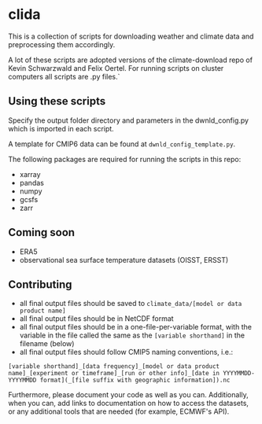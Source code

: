 # clida
This is a collection of scripts for downloading weather and climate data and preprocessing them accordingly.

A lot of these scripts are adopted versions of the climate-download repo of Kevin Schwarzwald and Felix Oertel.
For running scripts on cluster computers all scripts are .py files.`

## Using these scripts

Specify the output folder directory and parameters in the dwnld_config.py which is imported in each script.

A template for CMIP6 data can be found at `dwnld_config_template.py`.

The following packages are required for running the scripts in this repo:
- xarray 
- pandas
- numpy
- gcsfs
- zarr


## Coming soon
- ERA5
- observational sea surface temperature datasets (OISST, ERSST)

## Contributing 
- all final output files should be saved to `climate_data/[model or data product name]`
- all final output files should be in NetCDF format
- all final output files should be in a one-file-per-variable format, with the variable in the file called the same as the `[variable shorthand]` in the filename (below)
- all final output files should follow CMIP5 naming conventions, i.e.: 

`[variable shorthand]_[data frequency]_[model or data product name]_[experiment or timeframe]_[run or other info]_[date in YYYYMMDD-YYYYMMDD format](_[file suffix with geographic information]).nc`

Furthermore, please document your code as well as you can. Additionally, when you can, add links to documentation on how to access the datasets, or any additional tools that are needed (for example, ECMWF's API). 




